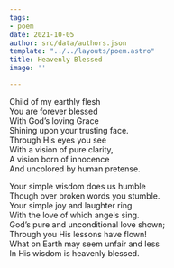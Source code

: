 ```yaml
---
tags:
- poem
date: 2021-10-05
author: src/data/authors.json
template: "../../layouts/poem.astro"
title: Heavenly Blessed
image: ''

---
```

Child of my earthly flesh  
You are forever blessed  
With God’s loving Grace  
Shining upon your trusting face.  
Through His eyes you see  
With a vision of pure clarity,  
A vision born of innocence  
And uncolored by human pretense.

Your simple wisdom does us humble  
Though over broken words you stumble.  
Your simple joy and laughter ring  
With the love of which angels sing.  
God’s pure and unconditional love shown;  
Through you His lessons have flown!  
What on Earth may seem unfair and less  
In His wisdom is heavenly blessed.